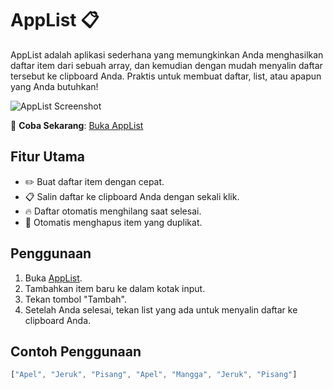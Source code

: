 # AppList 📋

AppList adalah aplikasi sederhana yang memungkinkan Anda menghasilkan daftar item dari sebuah array, dan kemudian dengan mudah menyalin daftar tersebut ke clipboard Anda. Praktis untuk membuat daftar, list, atau apapun yang Anda butuhkan!

![AppList Screenshot](https://wilisetiawan.github.io/applist/screenshot.png)

🚀 **Coba Sekarang**: [Buka AppList](https://wilisetiawan.github.io/applist/)

## Fitur Utama

- ✏️ Buat daftar item dengan cepat.
- 📋 Salin daftar ke clipboard Anda dengan sekali klik.
- 🔥 Daftar otomatis menghilang saat selesai.
- 🔄 Otomatis menghapus item yang duplikat.

## Penggunaan

1. Buka [AppList](https://wilisetiawan.github.io/applist/).
2. Tambahkan item baru ke dalam kotak input.
3. Tekan tombol "Tambah".
4. Setelah Anda selesai, tekan list yang ada untuk menyalin daftar ke clipboard Anda.

## Contoh Penggunaan

```javascript
["Apel", "Jeruk", "Pisang", "Apel", "Mangga", "Jeruk", "Pisang"]
